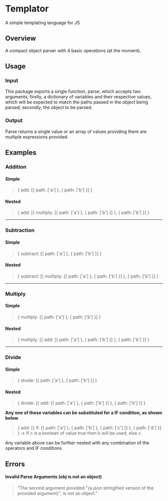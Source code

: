# Templator
A simple templating language for JS

## Overview

A compact object parser with 4 basic operations (at the moment).

## Usage

### Input

This package exports a single function, parse, which accepts two arguments; firstly, a dictionary of variables and their respective values, which will be expected to match the paths passed in the object being parsed, secondly, the object to be parsed.

### Output

Parse returns a single value or an array of values providing there are multiple expressions provided.

## Examples

### Addition

#### Simple
> { add: [{ path: ['a'] }, { path: ['b'] }] }

#### Nested
> { add: [{ multiply: [{ path: ['a'] }, { path: ['b'] }] }, { path: ['b'] }] }

<hr/>

### Subtraction

#### Simple
> { subtract: [{ path: ['a'] }, { path: ['b'] }] }

#### Nested
> { subtract: [{ multiply: [{ path: ['a'] }, { path: ['b'] }] }, { path: ['b'] }] }

<hr/>

### Multiply

#### Simple
> { multiply: [{ path: ['a'] }, { path: ['b'] }] }

#### Nested
> { multiply: [{ add: [{ path: ['a'] }, { path: ['b'] }] }, { path: ['b'] }] }

<hr/>

### Divide

#### Simple
> { divide: [{ path: ['a'] }, { path: ['b'] }] }

#### Nested
> { divide: [{ add: [{ path: ['a'] }, { path: ['b'] }] }, { path: ['b'] }] }

**Any one of these variables can be substituted for a IF condition, as shown below**

> { add: [{ if: [{ path: ['a'] }, { path: ['b'] }, { path: ['c'] }] }, { path: ['d'] }] } -> If c is a boolean of value true then b will be used, else c.

Any variable above can be further nested with any combination of the operators and IF conditions

## Errors

#### Invalid Parse Arguments (obj is not an object)

> "The second argument provided "{a json stringified version of the provided argument}", is not an object."

<!-- #### An expression does not start with a recognized conditional or operator

> "Invalid operator provided in expression "{provided expression}", expected one of "{string of available operators}"."

#### No key present in dictionary for a given expression

> "No key present in dictionary "{json stringified dictionary}" for variable key "{resolved variable key}"."

#### No key present in dictionary for an OR conditional

> "No keys present in dictionary "{json stringified dictionary}" for variable keys "{resolved variable key a}" or "{resolved variable key b}" in OR conditional "{provided expression}"."

#### No key present in dictionary for resolve variable key in IF conditional

> "No key present in dictionary "{json stringified dictionary}" for variable key "{resolved key to evaluate}" in IF conditional "{provided expression}"." -->
